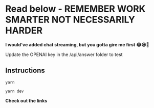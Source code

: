 # Read below - REMEMBER WORK SMARTER NOT NECESSARILY HARDER

**I would've added chat streaming, but you gotta gire me first 😂😆🤣**

Update the OPENAI key in the /api/answer folder to test

## Instructions

`yarn`

`yarn dev`

**Check out the links**
